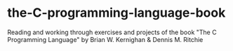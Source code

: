 # the-C-programming-language-book
Reading and working through exercises and projects of the book "The C Programming Language" by Brian W. Kernighan & Dennis M. Ritchie 
